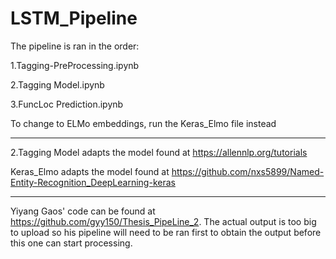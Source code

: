 # LSTM_Pipeline

The pipeline is ran in the order:

1.Tagging-PreProcessing.ipynb

2.Tagging Model.ipynb

3.FuncLoc Prediction.ipynb


To change to ELMo embeddings, run the Keras_Elmo file instead

******

2.Tagging Model adapts the model found at https://allennlp.org/tutorials

Keras_Elmo adapts the model found at https://github.com/nxs5899/Named-Entity-Recognition_DeepLearning-keras

******

Yiyang Gaos' code can be found at https://github.com/gyy150/Thesis_PipeLine_2. The actual output is too big to upload so his pipeline will need to be ran first to obtain the output before this one can start processing.
